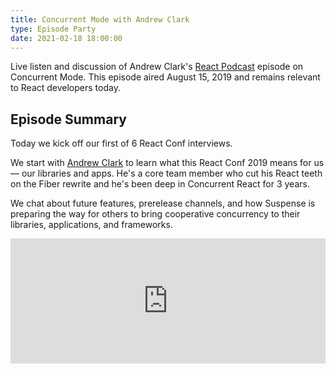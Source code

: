 ```yaml
---
title: Concurrent Mode with Andrew Clark
type: Episode Party
date: 2021-02-18 18:00:00
---
```


Live listen and discussion of Andrew Clark's [React Podcast](https://reactpodcast.com) episode on Concurrent Mode. This episode aired August 15, 2019 and remains relevant to React developers today.

## Episode Summary

Today we kick off our first of 6 React Conf interviews.

We start with [Andrew Clark](https://twitter.com/acdlite) to learn what this React Conf 2019 means for us — our libraries and apps. He's a core team member who cut his React teeth on the Fiber rewrite and he's been deep in Concurrent React for 3 years.

We chat about future features, prerelease channels, and how Suspense is preparing the way for others to bring cooperative concurrency to their libraries, applications, and frameworks.

<iframe height="200px" width="100%" frameborder="no" scrolling="no" seamless src="https://player.simplecast.com/ee45a95c-c80e-4f75-af66-8b21e18471f5?dark=false"></iframe>
